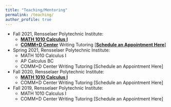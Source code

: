 ```yaml
---
title: "Teaching/Mentoring"
permalink: /teaching/
author_profile: true
---
```


* Fall 2021, Rensselaer Polytechnic Institute:
  * <b>[MATH 1010 Calculus I](http://haowen-math.com/teaching/2014-spring-teaching-1)</b> 
  * <b>[COMM+D Center](https://info.rpi.edu/comm-d)</b> Writing Tutoring [<b>[Schedule an Appointment Here](https://rpi.mywconline.com)</b>]
* Spring 2021, Rensselaer Polytechnic Institute:
  * MATH 1010 Calculus I 
  * AP Calculus BC 
  * COMM+D Center Writing Tutoring [Schedule an Appointment Here]
* Fall 2020, Rensselaer Polytechnic Institute:
  * <b>[MATH 1010 Calculus I](http://haowen-math.com/teaching/2014-spring-teaching-1)</b> 
  * COMM+D Center Writing Tutoring [Schedule an Appointment Here]
* Fall 2019, Rensselaer Polytechnic Institute:
  * MATH 1010 Calculus I 
  * COMM+D Center Writing Tutoring [Schedule an Appointment Here]
  
